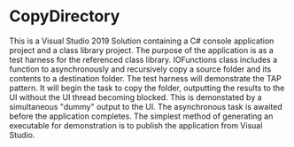 # CopyDirectory
This is a Visual Studio 2019 Solution containing a C# console application project and a class library project. The purpose of the application is as a test harness for the referenced class library. IOFunctions class includes a function to asynchronously and recursively copy a source folder and its contents to a destination folder. The test harness will demonstrate the TAP pattern. It will begin the task to copy the folder, outputting the results to the UI without the UI thread becoming blocked. This is demonstated by a simultaneous "dummy" output to the UI. The asynchronous task is awaited before the application completes. The simplest method of generating an executable for demonstration is to publish the application from Visual Studio.

